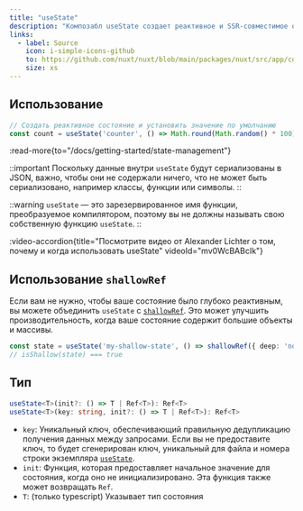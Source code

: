 ```yaml
---
title: "useState"
description: "Композабл useState создает реактивное и SSR-совместимое общее состояние."
links:
  - label: Source
    icon: i-simple-icons-github
    to: https://github.com/nuxt/nuxt/blob/main/packages/nuxt/src/app/composables/state.ts
    size: xs
---
```


## Использование

```ts
// Создать реактивное состояние и установить значение по умолчанию
const count = useState('counter', () => Math.round(Math.random() * 100))
```

:read-more{to="/docs/getting-started/state-management"}

::important
Поскольку данные внутри `useState` будут сериализованы в JSON, важно, чтобы они не содержали ничего, что не может быть сериализовано, например классы, функции или символы.
::

::warning
`useState` — это зарезервированное имя функции, преобразуемое компилятором, поэтому вы не должны называть свою собственную функцию `useState`.
::

:video-accordion{title="Посмотрите видео от Alexander Lichter о том, почему и когда использовать useState" videoId="mv0WcBABcIk"}

## Использование `shallowRef`

Если вам не нужно, чтобы ваше состояние было глубоко реактивным, вы можете объединить `useState` с [`shallowRef`](https://vuejs.org/api/reactivity-advanced.html#shallowref). Это может улучшить производительность, когда ваше состояние содержит большие объекты и массивы.

```ts
const state = useState('my-shallow-state', () => shallowRef({ deep: 'not reactive' }))
// isShallow(state) === true
```

## Тип

```ts
useState<T>(init?: () => T | Ref<T>): Ref<T>
useState<T>(key: string, init?: () => T | Ref<T>): Ref<T>
```

- `key`: Уникальный ключ, обеспечивающий правильную дедупликацию получения данных между запросами. Если вы не предоставите ключ, то будет сгенерирован ключ, уникальный для файла и номера строки экземпляра [`useState`](/docs/api/composables/use-state).
- `init`: Функция, которая предоставляет начальное значение для состояния, когда оно не инициализировано. Эта функция также может возвращать `Ref`.
- `T`: (только typescript) Указывает тип состояния